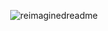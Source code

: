 <p align="center">
  <img src="https://myreadme.vercel.app/api/embed/lgshogun?panels=userstatistics,toprepositories,toplanguages,commitgraph&theme=dark" alt="reimaginedreadme" />
</p>
